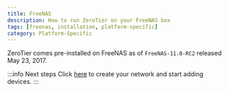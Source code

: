 ```yaml
---
title: FreeNAS
description: How to run ZeroTier on your FreeNAS box
tags: [freenas, installation, platform-specific]
category: Platform-Specific
---
```


ZeroTier comes pre-installed on FreeNAS as of `FreeNAS-11.0-RC2` released May 23, 2017.

:::info Next steps
Click [here](/start/) to create your network and start adding devices.
:::

